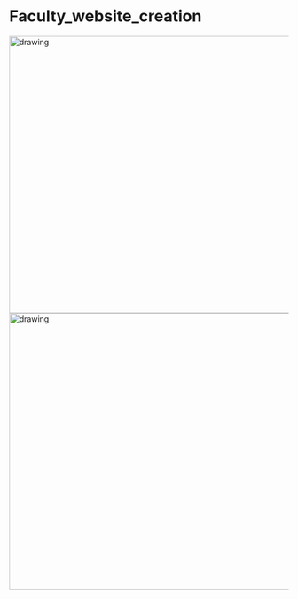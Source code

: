 # Faculty_website_creation

<img src="https://scontent.fkkc3-1.fna.fbcdn.net/v/t39.30808-6/327186564_2305921446279358_3997387812904629073_n.jpg?_nc_cat=110&ccb=1-7&_nc_sid=730e14&_nc_eui2=AeFSQGq2K0_IgBF_OxUAXL-hRkiJD01yyzxGSIkPTXLLPB2xGQ8cVxiRss5umGG42xnWKh3zxmZCsprXTZVnuL8r&_nc_ohc=Vke95Y4_lggAX_zEL16&_nc_ht=scontent.fkkc3-1.fna&oh=00_AfB-j0tEKlF9CL27NEbZ5h9oWT2by_JjU8RkCHKyw88RNQ&oe=63D55C58" alt="drawing" style="width:930px; height:500px;"/>
<img src="https://scontent.fkkc3-1.fna.fbcdn.net/v/t39.30808-6/327182122_572040841459336_1907114356960564598_n.jpg?_nc_cat=101&ccb=1-7&_nc_sid=730e14&_nc_eui2=AeGTWrIs-OYYXZyqx_yBQ1tYI8QT7_vvdoYjxBPv--92hkaKuZTcARLYRhzkp5_8_rXLDSwMiD7ZqPQNhNUvBKFA&_nc_ohc=nqJ2PODiwN4AX9gNbxT&_nc_ht=scontent.fkkc3-1.fna&oh=00_AfCj_MIuE737tI7WTjZ6-v5ly3iYffDsnyApG5F2bmsfSQ&oe=63D3F0D8" alt="drawing" style="width:930px; height:500px;"/>
